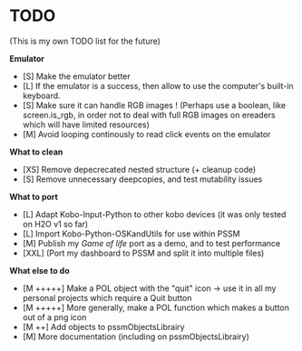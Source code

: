 # TODO
(This is my own TODO list for the future)

**Emulator**
- [S] Make the emulator better
- [L] If the emulator is a success, then allow to use the computer's built-in keyboard.
- [S] Make sure it can handle RGB images ! (Perhaps use a boolean, like screen.is_rgb, in order not to deal with full RGB images on ereaders which will have limited resources)
- [M] Avoid looping continously to read click events on the emulator

**What to clean**
- [XS] Remove depecrecated nested structure (+ cleanup code)
- [S] Remove unnecessary deepcopies, and test mutability issues

**What to port**
- [L] Adapt Kobo-Input-Python to other kobo devices (it was only tested on H2O v1 so far)
- [L] Import Kobo-Python-OSKandUtils for use within PSSM
- [M] Publish my *Game of life* port as a demo, and to test performance
- [XXL] (Port my dashboard to PSSM and split it into multiple files)

**What else to do**
- [M +++++] Make a POL object with the "quit" icon -> use it in all my personal projects which require a Quit button
- [M +++++] More generally, make a POL function which makes a button out of a png icon
- [M ++] Add objects to pssmObjectsLibrairy
- [M] More documentation (including on pssmObjectsLibrairy)
